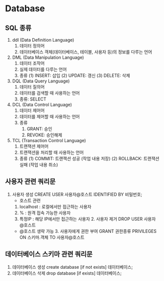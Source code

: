 # Database

## SQL 종류
1. ddl (Data Definition Language)
    1) 데이터 정의어
    2) 데이터베이스 객체(데이터베이스, 테이블, 사용자 등)의 정보를 다루는 언어
2. DML (Data Manipulation Language)
    1) 데이터 조작어
    2) 실제 데이터를 다루는 언어
    3) 종류
       (1) INSERT: 삽입
       (2) UPDATE: 갱신
       (3) DELETE: 삭제
3. DQL (Data Query Language)
    1) 데이터 질의어
    2) 데이터를 검색할 때 사용하는 언어
    3) 종류: SELECT
4. DCL (Data Control Language)
    1) 데이터 제어어
    2) 데이터를 제어할 때 사용하는 언어
    3) 종류
        1) GRANT: 승인
        2) REVOKE: 승인해제
5. TCL (Transaction Control Language)
    1) 트랜잭션 제어어
    2) 트랜잭션을 처리할 때 사용하는 언어
    3) 종류
       (1) COMMIT: 트랜잭션 성공 (작업 내용 저장)
       (2) ROLLBACK: 트랜잭션 실패 (작업 내용 취소)

## 사용자 관련 쿼리문
  1. 사용자 생성
        CREATE USER 사용자@호스트 IDENTIFIED BY 비밀번호;
        * 호스트 관련
        1) localhost : 로컬에서만 접근하는 사용자
        2) %         : 원격 접속 가능한 사용자
        3) 특정IP    : 해당 IP에서만 접근하는 사용자
    2. 사용자 제거
        DROP USER 사용자@호스트
        * @호스트 생략 가능
    3. 사용자에게 권한 부여
        GRANT 권한종류 PRIVILEGES ON 스키마.객체 TO 사용자@호스트

## 데이터베이스 스키마 관련 쿼리문
1. 데이터베이스 생성
  create database [if not exists] 데이터베이스;
2. 데이터베이스 삭제
  drop database [if exists] 데이터베이스;